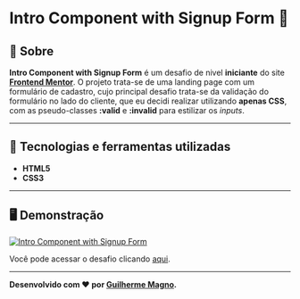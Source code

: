 # Intro Component with Signup Form 📝

## 📖 Sobre   
**Intro Component with Signup Form** é um desafio de nivel **iniciante** do site **[Frontend Mentor](https://www.frontendmentor.io/)**. O projeto trata-se de uma landing page com um formulário de cadastro, cujo principal desafio trata-se da validação do formulário no lado do cliente, que eu decidi realizar utilizando **apenas CSS**, com as pseudo-classes **:valid** e **:invalid** para estilizar os _inputs_.

---

## 🚀 Tecnologias e ferramentas utilizadas
- **HTML5**
- **CSS3**

---

## 🖥️ Demonstração
[![Intro Component with Signup Form](https://i.imgur.com/36LJ8ia.png "Clique para acessar o desafio")](https://devmagno.github.io/coding-challenges/challenges/Form/index.html "Clique para acessar o desafio")   

Você pode acessar o desafio clicando [aqui](https://devmagno.github.io/coding-challenges/challenges/Form/index.html).

---

**Desenvolvido com ❤️ por [Guilherme Magno](https://github.com/devmagno/).**